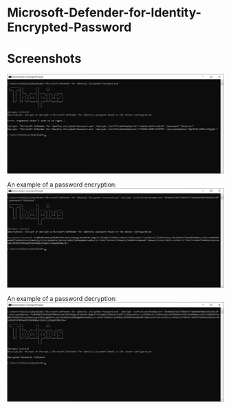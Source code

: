 # Microsoft-Defender-for-Identity-Encrypted-Password


# Screenshots

![Alt text](/Screenshots/MicrosoftDefenderForIdentityEncryptedPassword01.png?raw=true "Microsoft Defender for Identity Encrypted Password")

An example of a password encryption:
![Alt text](/Screenshots/MicrosoftDefenderForIdentityEncryptedPassword02.png?raw=true "Microsoft Defender for Identity Encrypted Password")

An example of a password decryption:
![Alt text](/Screenshots/MicrosoftDefenderForIdentityEncryptedPassword03.png?raw=true "Microsoft Defender for Identity Encrypted Password")

